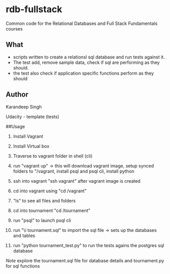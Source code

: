 rdb-fullstack
=============

Common code for the Relational Databases and Full Stack Fundamentals courses

## What
- scripts written to create a relationsl sql database and run tests against it.
- The test add, remove sample data, check if sql are performing as they should. 
- the test also check if application specific functions perform as they should

## Author
Karandeep Singh

Udacity - template (tests)

##Usage

1) Install Vagrant

2) Install Virtual box

3) Traverse to vagrant folder in shell (cli)

4) run "vagrant up" -> this will download vagrant image, setup synced folders to "/vagrant, install psql and psql cli, install python

5) ssh into vagrant "ssh vagrant" after vagrant image is created

6) cd into vagrant using "cd /vagrant"

7) "ls" to see all files and folders

8) cd into tournament "cd /tournament"

9) run "psql" to launch psql cli

10) run "\i tournament.sql" to import the sql file -> sets up the databases and tables

11) run "python tournament_test.py" to run the tests agains the postgres sql database


*Note* explore the tournament.sql file for database details and tournament.py for sql functions
